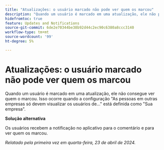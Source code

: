 ```yaml
---
title: "Atualizações: o usuário marcado não pode ver quem os marcou"
description: "Quando um usuário é marcado em uma atualização, ele não pode ver quem marcou. Isso ocorre quando a configuração Pessoas em outras empresas só devem exibir usuários de... está definida como Sua empresa."
hidefromtoc: true
feature: Updates and Notifications
source-git-commit: 6de2e70344be38b92d44c2ec90c6380a8ccc3140
workflow-type: tm+mt
source-wordcount: '99'
ht-degree: 5%

---
```



# Atualizações: o usuário marcado não pode ver quem os marcou

Quando um usuário é marcado em uma atualização, ele não consegue ver quem o marcou. Isso ocorre quando a configuração &quot;As pessoas em outras empresas só devem visualizar os usuários de...&quot; está definida como &quot;Sua empresa&quot;.

**Solução alternativa**

Os usuários recebem a notificação no aplicativo para o comentário e para ver quem os marcou.

_Relatado pela primeira vez em quarta-feira, 23 de abril de 2024._
